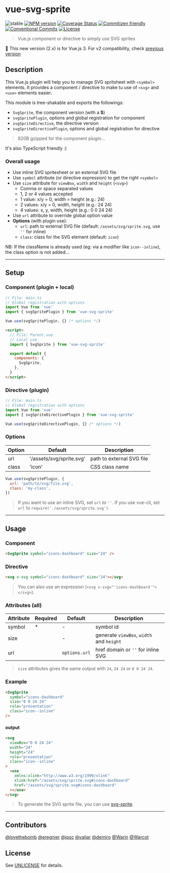 # vue-svg-sprite

![stable](https://img.shields.io/badge/stability-stable-green.svg?style=flat-square)
[![NPM version](https://img.shields.io/npm/v/vue-svg-sprite.svg?style=flat-square)](https://www.npmjs.com/package/vue-svg-sprite)
[![Coverage Status](https://img.shields.io/coveralls/thierrymichel/vue-svg-sprite/master.svg?style=flat-square)](https://coveralls.io/github/thierrymichel/vue-svg-sprite?branch=master)
[![Commitizen friendly](https://img.shields.io/badge/commitizen-friendly-brightgreen.svg?style=flat-square)](http://commitizen.github.io/cz-cli/)
[![Conventional Commits](https://img.shields.io/badge/Conventional%20Commits-1.0.0-yellow.svg?style=flat-square)](https://conventionalcommits.org)
[![License](https://img.shields.io/badge/license-UNLICENSE-green.svg?style=flat-square)](https://github.com/thierrymichel/vue-svg-sprite/blob/master/UNLICENSE)

> Vue.js component or directive to simply use SVG sprites

🚨 This new version (2.x) is for Vue.js 3. For v2 compatibility, check [previous version](https://www.npmjs.com/package/vue-svg-sprite/v/1.4.3)

## Description

This Vue.js plugin will help you to manage SVG spritsheet with `<symbol>` elements.
It provides a component / directive to make tu use of `<svg>` and `<use>` elements easier.

This module is tree-shakable and exports the followings:

- `SvgSprite`, the component version (with a **S**)
- `svgSpritePlugin`, options and global registration for component
- `svgSpriteDirective`, the directive version
- `svgSpriteDirectivePlugin`, options and global registration for directive

> 820B gzipped for the component plugin…

It's also TypeScript friendly :)

### Overall usage

- Use inline SVG spritesheet or an external SVG file
- Use `symbol` attribute (or directive expression) to get the right `<symbol>`
- Use `size` attribute for `viewBox`, `width` and `height` (`<svg>`)
  - Comma or space separated values
  - 1, 2 or 4 values accepted
  - 1 value: x/y = 0, width = height (e.g.: 24)
  - 2 values: x/y = 0, width, height (e.g.: 24 24)
  - 4 values: x, y, width, height (e.g.: 0 0 24 24)
- Use `url` attribute to override global option value
- **Options** (with plugin use):
  - `url`: path to external SVG file (default: `/assets/svg/sprite.svg`, use `''` for inline)
  - `class`: class for the SVG element (default: `icon`)

NB: If the className is already used (eg: via a modifier like `icon--inline`), the class option is not added…

---

## Setup

### Component (plugin + local)

```js
// File: main.ts
// Global registration with options
import Vue from 'vue'
import { svgSpritePlugin } from 'vue-svg-sprite'

Vue.use(svgSpritePlugin, {} /* options */)
```

```html
<script>
  // File: Parent.vue
  // Local use
  import { SvgSprite } from 'vue-svg-sprite'

  export default {
    components: {
      SvgSprite,
    },
  }
</script>
```

### Directive (plugin)

```js
// File: main.ts
// Global registration with options
import Vue from 'vue'
import { svgSpriteDirectivePlugin } from 'vue-svg-sprite'

Vue.use(svgSpriteDirectivePlugin, {} /* options */)
```

### Options

| Option | Default                  | Description               |
| ------ | ------------------------ | ------------------------- |
| url    | '/assets/svg/sprite.svg' | path to external SVG file |
| class  | 'icon'                   | CSS class name            |

```js
Vue.use(svgSpritePlugin, {
  url: 'path/to/svg/file.svg',
  class: 'my-class',
})
```

> If you want to use an inline SVG, set `url` to `''`.
> If you use vue-cli, set `url` to `require('./assets/svg/sprite.svg')`.

---

## Usage

### Component

```html
<SvgSprite symbol="icons-dashboard" size="24" />
```

### Directive

```html
<svg v-svg symbol="icons-dashboard" size="24"></svg>
```

> You can also use an expression (`<svg v-svg="'icons-dashboard'"></svg>`).

### Attributes (all)

| Attribute | Required | Default       | Description                              |
| --------- | -------- | ------------- | ---------------------------------------- |
| symbol    | \*       | -             | symbol id                                |
| size      |          | -             | generate `viewBox`, `width` and `height` |
| url       |          | `options.url` | href domain or `''` for inline SVG       |

> `size` attributes gives the same output with `24`, `24 24` or `0 0 24 24`.

### Example

```html
<SvgSprite
  symbol="icons-dashboard"
  size="0 0 24 24"
  role="presentation"
  class="icon--inline"
/>
```

#### output

```html
<svg
  viewBox="0 0 24 24"
  width="24"
  height="24"
  role="presentation"
  class="icon--inline"
>
  <use
    xmlns:xlink="http://www.w3.org/1999/xlink"
    xlink:href="/assets/svg/sprite.svg#icons-dashboard"
    href="/assets/svg/sprite.svg#icons-dashboard"
  ></use>
</svg>
```

> To generate the SVG sprite file, you can use [svg-sprite](https://www.npmjs.com/package/svg-sprite).

---

## Contributors

[@lovethebomb](https://github.com/lovethebomb)
[@eregnier](https://github.com/eregnier)
[@jpsc](https://github.com/jpsc)
[@valjar](https://github.com/valjar)
[@demiro](https://github.com/demiro)
[@Warin](https://github.com/Warin)
[@Warcot](https://github.com/Warcot)

## License

See [UNLICENSE](https://github.com/thierrymichel/vue-svg-sprite/blob/master/UNLICENSE) for details.
